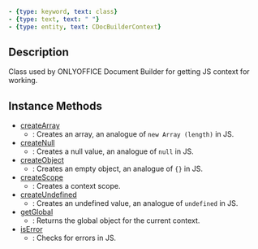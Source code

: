 ```yml signature
- {type: keyword, text: class}
- {type: text, text: " "}
- {type: entity, text: CDocBuilderContext}
```

## Description

Class used by ONLYOFFICE Document Builder for getting JS context for working.

## Instance Methods

<references>

- [createArray](createArray/index.md)
  - : Creates an array, an analogue of `new Array (length)` in JS.
- [createNull](createNull/index.md)
  - : Creates a null value, an analogue of `null` in JS.
- [createObject](createObject/index.md)
  - : Creates an empty object, an analogue of `{}` in JS.
- [createScope](createScope/index.md)
  - : Creates a context scope.
- [createUndefined](createUndefined/index.md)
  - : Creates an undefined value, an analogue of `undefined` in JS.
- [getGlobal](getGlobal/index.md)
  - : Returns the global object for the current context.
- [isError](isError/index.md)
  - : Checks for errors in JS.

</references>
